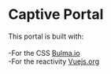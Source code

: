 # Captive Portal  

This portal is built with:
<br>  
-For the CSS [Bulma.io]("https://bulma.io/")  
-For the reactivity [Vuejs.org]("https://vuejs.org/") 


